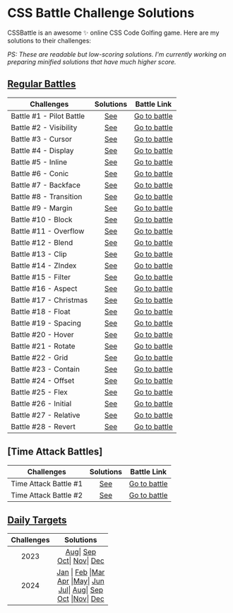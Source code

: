 # CSS Battle Challenge Solutions

CSSBattle is an awesome ✨ online CSS Code Golfing game. Here are my solutions to their challenges:

<em>PS: These are readable but low-scoring solutions. I'm currently working on preparing minified solutions that have much higher score.</em>

## [Regular Battles](https://cssbattle.dev/battles)

| Challenges               |             Solutions              |                   Battle Link                   |
| ------------------------ | :--------------------------------: | :---------------------------------------------: |
| Battle #1 - Pilot Battle | [See](/Battles/01-Pilot-Battle.md) | [Go to battle](https://cssbattle.dev/battle/1)  |
| Battle #2 - Visibility   |  [See](/Battles/02-Visibility.md)  | [Go to battle](https://cssbattle.dev/battle/2)  |
| Battle #3 - Cursor       |              [See]()               | [Go to battle](https://cssbattle.dev/battle/3)  |
| Battle #4 - Display      |              [See]()               | [Go to battle](https://cssbattle.dev/battle/4)  |
| Battle #5 - Inline       |              [See]()               | [Go to battle](https://cssbattle.dev/battle/5)  |
| Battle #6 - Conic        |              [See]()               | [Go to battle](https://cssbattle.dev/battle/6)  |
| Battle #7 - Backface     |              [See]()               | [Go to battle](https://cssbattle.dev/battle/7)  |
| Battle #8 - Transition   |              [See]()               | [Go to battle](https://cssbattle.dev/battle/8)  |
| Battle #9 - Margin       |              [See]()               | [Go to battle](https://cssbattle.dev/battle/9)  |
| Battle #10 - Block       |              [See]()               | [Go to battle](https://cssbattle.dev/battle/10) |
| Battle #11 - Overflow    |              [See]()               | [Go to battle](https://cssbattle.dev/battle/11) |
| Battle #12 - Blend       |              [See]()               | [Go to battle](https://cssbattle.dev/battle/12) |
| Battle #13 - Clip        |              [See]()               | [Go to battle](https://cssbattle.dev/battle/13) |
| Battle #14 - ZIndex      |              [See]()               | [Go to battle](https://cssbattle.dev/battle/14) |
| Battle #15 - Filter      |              [See]()               | [Go to battle](https://cssbattle.dev/battle/15) |
| Battle #16 - Aspect      |              [See]()               | [Go to battle](https://cssbattle.dev/battle/16) |
| Battle #17 - Christmas   |              [See]()               | [Go to battle](https://cssbattle.dev/battle/17) |
| Battle #18 - Float       |              [See]()               | [Go to battle](https://cssbattle.dev/battle/18) |
| Battle #19 - Spacing     |              [See]()               | [Go to battle](https://cssbattle.dev/battle/19) |
| Battle #20 - Hover       |              [See]()               | [Go to battle](https://cssbattle.dev/battle/20) |
| Battle #21 - Rotate      |              [See]()               | [Go to battle](https://cssbattle.dev/battle/21) |
| Battle #22 - Grid        |              [See]()               | [Go to battle](https://cssbattle.dev/battle/22) |
| Battle #23 - Contain     |              [See]()               | [Go to battle](https://cssbattle.dev/battle/23) |
| Battle #24 - Offset      |              [See]()               | [Go to battle](https://cssbattle.dev/battle/24) |
| Battle #25 - Flex        |              [See]()               | [Go to battle](https://cssbattle.dev/battle/25) |
| Battle #26 - Initial     |              [See]()               | [Go to battle](https://cssbattle.dev/battle/26) |
| Battle #27 - Relative    |              [See]()               | [Go to battle](https://cssbattle.dev/battle/27) |
| Battle #28 - Revert      |              [See]()               | [Go to battle](https://cssbattle.dev/battle/28) |

## [Time Attack Battles]

| Challenges            |                      Solutions                      |                            Battle Link                            |
| --------------------- | :-------------------------------------------------: | :---------------------------------------------------------------: |
| Time Attack Battle #1 | [See](Time%20Attack%2F%2301%20-%20Time%20Attack.md) | [Go to battle](https://cssbattle.dev/battle/OzwOT17YcT3b8TbNevqv) |
| Time Attack Battle #2 | [See](Time%20Attack%2F%2302%20-%20Time%20Attack.md) | [Go to battle](https://cssbattle.dev/battle/9crk8153AW0QGM8Ne9Ty) |

## [Daily Targets](https://cssbattle.dev/daily)

| Challenges |                                                                                                  Solutions                                                                                                   |
| :--------: | :----------------------------------------------------------------------------------------------------------------------------------------------------------------------------------------------------------: |
|    2023    | [Aug](Daily%20Targets%2F2023%2FAug.md)\| [Sep](Daily%20Targets%2F2023%2FSep.md) <br>[Oct](Daily%20Targets%2F2023%2FOct.md)\| [Nov](Daily%20Targets%2F2023%2FNov.md)\| [Dec](Daily%20Targets%2F2023%2FDec.md) |
|    2024    |                                        [Jan]() \| [Feb]() \|[Mar]() <br> [Apr]() \|[May]()\| [Jun]() <br> [Jul]()\| [Aug]()\| [Sep]() <br>[Oct]() \|[Nov]()\| [Dec]()                                        |
